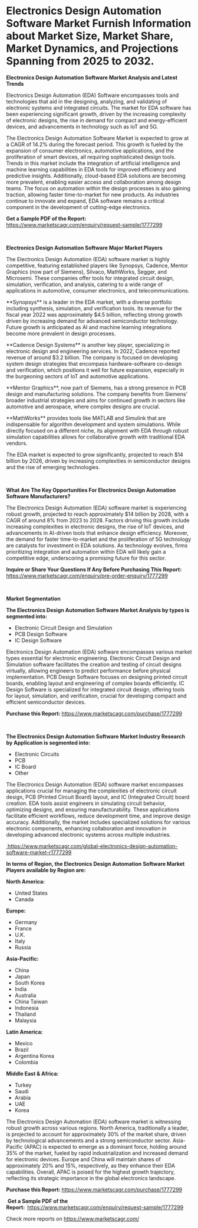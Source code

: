 <p><h1>Electronics Design Automation Software Market Furnish Information about Market Size, Market Share, Market Dynamics, and Projections Spanning from 2025 to 2032.</h1></p><p><strong>Electronics Design Automation Software Market Analysis and Latest Trends</strong></p>
<p><p>Electronics Design Automation (EDA) Software encompasses tools and technologies that aid in the designing, analyzing, and validating of electronic systems and integrated circuits. The market for EDA software has been experiencing significant growth, driven by the increasing complexity of electronic designs, the rise in demand for compact and energy-efficient devices, and advancements in technology such as IoT and 5G.</p><p>The Electronics Design Automation Software Market is expected to grow at a CAGR of 14.2% during the forecast period. This growth is fueled by the expansion of consumer electronics, automotive applications, and the proliferation of smart devices, all requiring sophisticated design tools. Trends in this market include the integration of artificial intelligence and machine learning capabilities in EDA tools for improved efficiency and predictive insights. Additionally, cloud-based EDA solutions are becoming more prevalent, enabling easier access and collaboration among design teams. The focus on automation within the design processes is also gaining traction, allowing faster time-to-market for new products. As industries continue to innovate and expand, EDA software remains a critical component in the development of cutting-edge electronics.</p></p>
<p><strong>Get a Sample PDF of the Report:&nbsp;</strong> <a href="https://www.marketscagr.com/enquiry/request-sample/1777299?utm_campaign=3018&utm_medium=2&utm_source=Github&utm_content=ia&utm_term=11032025&utm_id=electronics-design-automation-software">https://www.marketscagr.com/enquiry/request-sample/1777299</a></p>
<p>&nbsp;</p>
<p><strong>Electronics Design Automation Software Major Market Players</strong></p>
<p><p>The Electronics Design Automation (EDA) software market is highly competitive, featuring established players like Synopsys, Cadence, Mentor Graphics (now part of Siemens), Silvaco, MathWorks, Segger, and Microsemi. These companies offer tools for integrated circuit design, simulation, verification, and analysis, catering to a wide range of applications in automotive, consumer electronics, and telecommunications.</p><p>**Synopsys** is a leader in the EDA market, with a diverse portfolio including synthesis, simulation, and verification tools. Its revenue for the fiscal year 2022 was approximately $4.5 billion, reflecting strong growth driven by increasing demand for advanced semiconductor technology. Future growth is anticipated as AI and machine learning integrations become more prevalent in design processes.</p><p>**Cadence Design Systems** is another key player, specializing in electronic design and engineering services. In 2022, Cadence reported revenue of around $3.2 billion. The company is focused on developing system design strategies that encompass hardware-software co-design and verification, which positions it well for future expansion, especially in the burgeoning sectors of IoT and automotive applications.</p><p>**Mentor Graphics**, now part of Siemens, has a strong presence in PCB design and manufacturing solutions. The company benefits from Siemens' broader industrial strategies and aims for continued growth in sectors like automotive and aerospace, where complex designs are crucial.</p><p>**MathWorks** provides tools like MATLAB and Simulink that are indispensable for algorithm development and system simulations. While directly focused on a different niche, its alignment with EDA through robust simulation capabilities allows for collaborative growth with traditional EDA vendors.</p><p>The EDA market is expected to grow significantly, projected to reach $14 billion by 2026, driven by increasing complexities in semiconductor designs and the rise of emerging technologies.</p></p>
<p>&nbsp;</p>
<p><strong>What Are The Key Opportunities For Electronics Design Automation Software Manufacturers?</strong></p>
<p><p>The Electronics Design Automation (EDA) software market is experiencing robust growth, projected to reach approximately $14 billion by 2028, with a CAGR of around 8% from 2023 to 2028. Factors driving this growth include increasing complexities in electronic designs, the rise of IoT devices, and advancements in AI-driven tools that enhance design efficiency. Moreover, the demand for faster time-to-market and the proliferation of 5G technology are catalysts for investment in EDA solutions. As technology evolves, firms prioritizing integration and automation within EDA will likely gain a competitive edge, underscoring a promising future for this sector.</p></p>
<p><strong>Inquire or Share Your Questions If Any Before Purchasing This Report:</strong> <a href="https://www.marketscagr.com/enquiry/pre-order-enquiry/1777299?utm_campaign=3018&utm_medium=2&utm_source=Github&utm_content=ia&utm_term=11032025&utm_id=electronics-design-automation-software">https://www.marketscagr.com/enquiry/pre-order-enquiry/1777299</a></p>
<p>&nbsp;</p>
<p><strong>Market Segmentation</strong></p>
<p><strong>The Electronics Design Automation Software Market Analysis by types is segmented into:</strong></p>
<p><ul><li>Electronic Circuit Design and Simulation</li><li>PCB Design Software</li><li>IC Design Software</li></ul></p>
<p><p>Electronics Design Automation (EDA) software encompasses various market types essential for electronic engineering. Electronic Circuit Design and Simulation software facilitates the creation and testing of circuit designs virtually, allowing engineers to predict performance before physical implementation. PCB Design Software focuses on designing printed circuit boards, enabling layout and engineering of complex boards efficiently. IC Design Software is specialized for integrated circuit design, offering tools for layout, simulation, and verification, crucial for developing compact and efficient semiconductor devices.</p></p>
<p><strong>Purchase this Report:&nbsp;</strong><a href="https://www.marketscagr.com/purchase/1777299?utm_campaign=3018&utm_medium=2&utm_source=Github&utm_content=ia&utm_term=11032025&utm_id=electronics-design-automation-software">https://www.marketscagr.com/purchase/1777299</a></p>
<p>&nbsp;</p>
<p><strong>The Electronics Design Automation Software Market Industry Research by Application is segmented into:</strong></p>
<p><ul><li>Electronic Circuits</li><li>PCB</li><li>IC Board</li><li>Other</li></ul></p>
<p><p>The Electronics Design Automation (EDA) software market encompasses applications crucial for managing the complexities of electronic circuit design, PCB (Printed Circuit Board) layout, and IC (Integrated Circuit) board creation. EDA tools assist engineers in simulating circuit behavior, optimizing designs, and ensuring manufacturability. These applications facilitate efficient workflows, reduce development time, and improve design accuracy. Additionally, the market includes specialized solutions for various electronic components, enhancing collaboration and innovation in developing advanced electronic systems across multiple industries.</p></p>
<p><a href="https://www.marketscagr.com/global-electronics-design-automation-software-market-r1777299?utm_campaign=3018&utm_medium=2&utm_source=Github&utm_content=ia&utm_term=11032025&utm_id=electronics-design-automation-software">&nbsp;https://www.marketscagr.com/global-electronics-design-automation-software-market-r1777299</a></p>
<p><strong>In terms of Region, the Electronics Design Automation Software Market Players available by Region are:</strong></p>
<p>
    <p> <strong> North America: </strong>
        <ul>
            <li>United States</li>
            <li>Canada</li>
        </ul>
        </p> 
    <p> <strong> Europe: </strong>
        <ul>
            <li>Germany</li>
            <li>France</li>
            <li>U.K.</li>
            <li>Italy</li>
            <li>Russia</li>
        </ul>
        </p> 
    <p> <strong> Asia-Pacific: </strong>
        <ul>
            <li>China</li>
            <li>Japan</li>
            <li>South Korea</li>
            <li>India</li>
            <li>Australia</li>
            <li>China Taiwan</li>
            <li>Indonesia</li>
            <li>Thailand</li>
            <li>Malaysia</li>
        </ul>
        </p> 
    <p> <strong> Latin America: </strong>
        <ul>
            <li>Mexico</li>
            <li>Brazil</li>
            <li>Argentina Korea</li>
            <li>Colombia</li>
        </ul>
        </p> 
    <p> <strong> Middle East & Africa: </strong>
        <ul>
            <li>Turkey</li>
            <li>Saudi</li>
            <li>Arabia</li>
            <li>UAE</li>
            <li>Korea</li>
        </ul>
    </p>
    </p>
<p><p>The Electronics Design Automation (EDA) software market is witnessing robust growth across various regions. North America, traditionally a leader, is projected to account for approximately 30% of the market share, driven by technological advancements and a strong semiconductor sector. Asia-Pacific (APAC) is expected to emerge as a dominant force, holding around 35% of the market, fueled by rapid industrialization and increased demand for electronic devices. Europe and China will maintain shares of approximately 20% and 15%, respectively, as they enhance their EDA capabilities. Overall, APAC is poised for the highest growth trajectory, reflecting its strategic importance in the global electronics landscape.</p></p>
<p><strong>Purchase this Report: </strong><a href="https://www.marketscagr.com/purchase/1777299?utm_campaign=3018&utm_medium=2&utm_source=Github&utm_content=ia&utm_term=11032025&utm_id=electronics-design-automation-software">https://www.marketscagr.com/purchase/1777299</a></p>
<p>&nbsp;<strong>Get a Sample PDF of the Report:&nbsp;&nbsp;</strong><a href="https://www.marketscagr.com/enquiry/request-sample/1777299?utm_campaign=3018&utm_medium=2&utm_source=Github&utm_content=ia&utm_term=11032025&utm_id=electronics-design-automation-software">https://www.marketscagr.com/enquiry/request-sample/1777299</a></p>
<p><strong></strong></p>
<p>Check more reports on <a href="https://www.marketscagr.com/?utm_campaign=3018&utm_medium=2&utm_source=Github&utm_content=ia&utm_term=11032025&utm_id=electronics-design-automation-software">https://www.marketscagr.com/</a></p>
